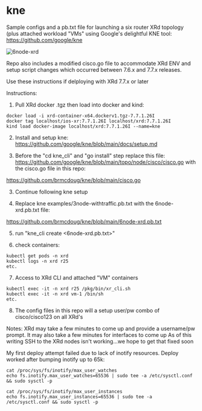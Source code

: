 # kne

Sample configs and a pb.txt file for launching a six router XRd topology (plus attached workload "VMs" using Google's delightful KNE tool: https://github.com/google/kne


![6node-xrd](https://github.com/brmcdoug/kne/blob/main/6node-xrd-topo.png)

Repo also includes a modified cisco.go file to accommodate XRd ENV and setup script changes which occurred between 7.6.x and 7.7.x releases.

Use these instructions if delploying with XRd 7.7.x or later 

Instructions:

1. Pull XRd docker .tgz then load into docker and kind:
```
docker load -i xrd-container-x64.dockerv1.tgz-7.7.1.26I 
docker tag localhost/ios-xr:7.7.1.26I localhost/xrd:7.7.1.26I
kind load docker-image localhost/xrd:7.7.1.26I --name=kne
```

2. Install and setup kne: https://github.com/google/kne/blob/main/docs/setup.md

2. Before the "cd kne_cli" and "go install" step replace this file: https://github.com/google/kne/blob/main/topo/node/cisco/cisco.go with the cisco.go file in this repo:
 
https://github.com/brmcdoug/kne/blob/main/cisco.go

3. Continue following kne setup

4. Replace kne examples/3node-withtraffic.pb.txt with the 6node-xrd.pb.txt file: 

https://github.com/brmcdoug/kne/blob/main/6node-xrd.pb.txt

5. run "kne_cli create <6node-xrd.pb.txt>"

6. check containers:

```
kubectl get pods -n xrd
kubectl logs -n xrd r25
etc.
```

7. Access to XRd CLI and attached "VM" containers

```
kubectl exec -it -n xrd r25 /pkg/bin/xr_cli.sh
kubectl exec -it -n xrd vm-1 /bin/sh
etc.
```
8. The config files in this repo will a setup user/pw combo of cisco/cisco123 on all XRd's

Notes:
XRd may take a few minutes to come up and provide a username/pw prompt. It may also take a few minutes for interfaces to come up
As of this writing SSH to the XRd nodes isn't working...we hope to get that fixed soon

My first deploy attempt failed due to lack of inotify resources. Deploy worked after bumping inotify up to 65k:
```
cat /proc/sys/fs/inotify/max_user_watches
echo fs.inotify.max_user_watches=65536 | sudo tee -a /etc/sysctl.conf && sudo sysctl -p

cat /proc/sys/fs/inotify/max_user_instances
echo fs.inotify.max_user_instances=65536 | sudo tee -a /etc/sysctl.conf && sudo sysctl -p
```


